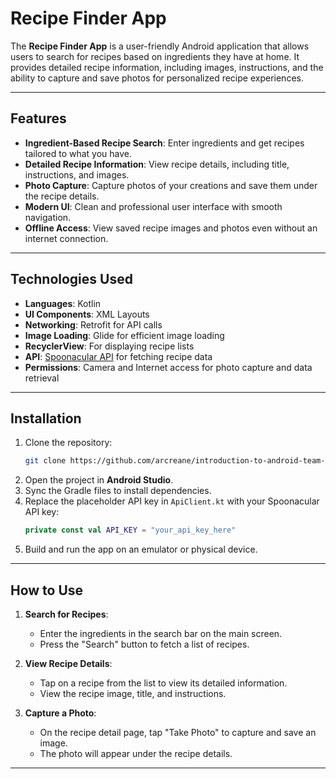 # Recipe Finder App

The **Recipe Finder App** is a user-friendly Android application that allows users to search for recipes based on ingredients they have at home. It provides detailed recipe information, including images, instructions, and the ability to capture and save photos for personalized recipe experiences.

---

## Features

- **Ingredient-Based Recipe Search**: Enter ingredients and get recipes tailored to what you have.
- **Detailed Recipe Information**: View recipe details, including title, instructions, and images.
- **Photo Capture**: Capture photos of your creations and save them under the recipe details.
- **Modern UI**: Clean and professional user interface with smooth navigation.
- **Offline Access**: View saved recipe images and photos even without an internet connection.

---

## Technologies Used

- **Languages**: Kotlin
- **UI Components**: XML Layouts
- **Networking**: Retrofit for API calls
- **Image Loading**: Glide for efficient image loading
- **RecyclerView**: For displaying recipe lists
- **API**: [Spoonacular API](https://spoonacular.com/food-api) for fetching recipe data
- **Permissions**: Camera and Internet access for photo capture and data retrieval

---

## Installation

1. Clone the repository:
   ```bash
   git clone https://github.com/arcreane/introduction-to-android-team-stark.git
   ```
2. Open the project in **Android Studio**.
3. Sync the Gradle files to install dependencies.
4. Replace the placeholder API key in `ApiClient.kt` with your Spoonacular API key:
   ```kotlin
   private const val API_KEY = "your_api_key_here"
   ```
5. Build and run the app on an emulator or physical device.

---

## How to Use

1. **Search for Recipes**:
   - Enter the ingredients in the search bar on the main screen.
   - Press the "Search" button to fetch a list of recipes.

2. **View Recipe Details**:
   - Tap on a recipe from the list to view its detailed information.
   - View the recipe image, title, and instructions.

3. **Capture a Photo**:
   - On the recipe detail page, tap "Take Photo" to capture and save an image.
   - The photo will appear under the recipe details.

---
